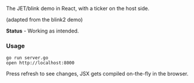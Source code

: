 The JET/blink demo in React, with a ticker on the host side.

(adapted from the blink2 demo)

**Status** - Working as intended.

### Usage

```
go run server.go
open http://localhost:8000
```

Press refresh to see changes, JSX gets compiled on-the-fly in the browser.
